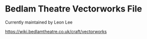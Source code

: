 # Bedlam Theatre Vectorworks File

Currently maintained by Leon Lee

https://wiki.bedlamtheatre.co.uk/craft/vectorworks
